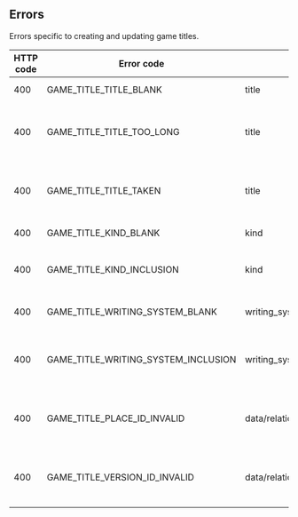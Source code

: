 ## <a name="game_titles_errors"></a>Errors

Errors specific to creating and updating game titles.

HTTP code | Error code | Pointer | Title
--------- | ---------- | ------- | -----
400 | GAME_TITLE_TITLE_BLANK | title | Title is required.
400 | GAME_TITLE_TITLE_TOO_LONG | title | Title cannot be more than 250 characters.
400 | GAME_TITLE_TITLE_TAKEN | title | Title must be unique to its parent company.
400 | GAME_TITLE_KIND_BLANK | kind | Kind is required.
400 | GAME_TITLE_KIND_INCLUSION | kind | Kind must be an accepted value.
400 | GAME_TITLE_WRITING_SYSTEM_BLANK | writing_system | Writing system is required.
400 | GAME_TITLE_WRITING_SYSTEM_INCLUSION | writing_system | Writing system must be an accepted value.
400 | GAME_TITLE_PLACE_ID_INVALID | data/relationships/place/data/id | Place ID must be a valid country or region ID.
400 | GAME_TITLE_VERSION_ID_INVALID | data/relationships/version/data/id | Version ID must belong to the parent game.
